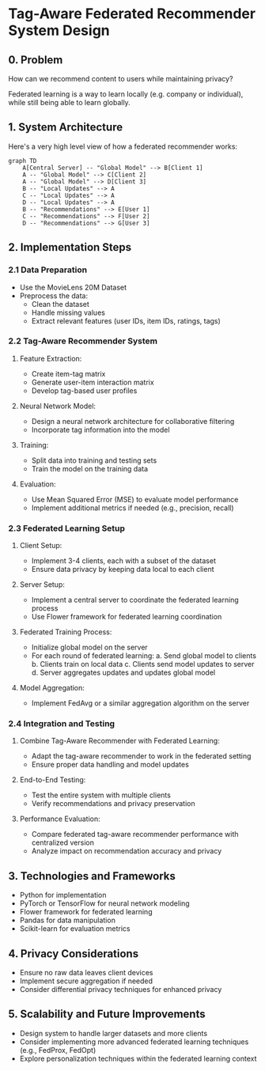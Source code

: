 # Tag-Aware Federated Recommender System Design

## 0. Problem

How can we recommend content to users while maintaining privacy?

Federated learning is a way to learn locally (e.g. company or individual), while still being able to 
learn globally. 



## 1. System Architecture

Here's a very high level view of how a federated recommender works:

```mermaid
graph TD
    A[Central Server] -- "Global Model" --> B[Client 1]
    A -- "Global Model" --> C[Client 2]
    A -- "Global Model" --> D[Client 3]
    B -- "Local Updates" --> A
    C -- "Local Updates" --> A
    D -- "Local Updates" --> A
    B -- "Recommendations" --> E[User 1]
    C -- "Recommendations" --> F[User 2]
    D -- "Recommendations" --> G[User 3]
```

## 2. Implementation Steps

### 2.1 Data Preparation
- Use the MovieLens 20M Dataset
- Preprocess the data:
  - Clean the dataset
  - Handle missing values
  - Extract relevant features (user IDs, item IDs, ratings, tags)

### 2.2 Tag-Aware Recommender System
1. Feature Extraction:
   - Create item-tag matrix
   - Generate user-item interaction matrix
   - Develop tag-based user profiles

2. Neural Network Model:
   - Design a neural network architecture for collaborative filtering
   - Incorporate tag information into the model

3. Training:
   - Split data into training and testing sets
   - Train the model on the training data

4. Evaluation:
   - Use Mean Squared Error (MSE) to evaluate model performance
   - Implement additional metrics if needed (e.g., precision, recall)

### 2.3 Federated Learning Setup
1. Client Setup:
   - Implement 3-4 clients, each with a subset of the dataset
   - Ensure data privacy by keeping data local to each client

2. Server Setup:
   - Implement a central server to coordinate the federated learning process
   - Use Flower framework for federated learning coordination

3. Federated Training Process:
   - Initialize global model on the server
   - For each round of federated learning:
     a. Send global model to clients
     b. Clients train on local data
     c. Clients send model updates to server
     d. Server aggregates updates and updates global model

4. Model Aggregation:
   - Implement FedAvg or a similar aggregation algorithm on the server

### 2.4 Integration and Testing
1. Combine Tag-Aware Recommender with Federated Learning:
   - Adapt the tag-aware recommender to work in the federated setting
   - Ensure proper data handling and model updates

2. End-to-End Testing:
   - Test the entire system with multiple clients
   - Verify recommendations and privacy preservation

3. Performance Evaluation:
   - Compare federated tag-aware recommender performance with centralized version
   - Analyze impact on recommendation accuracy and privacy

## 3. Technologies and Frameworks
- Python for implementation
- PyTorch or TensorFlow for neural network modeling
- Flower framework for federated learning
- Pandas for data manipulation
- Scikit-learn for evaluation metrics

## 4. Privacy Considerations
- Ensure no raw data leaves client devices
- Implement secure aggregation if needed
- Consider differential privacy techniques for enhanced privacy

## 5. Scalability and Future Improvements
- Design system to handle larger datasets and more clients
- Consider implementing more advanced federated learning techniques (e.g., FedProx, FedOpt)
- Explore personalization techniques within the federated learning context